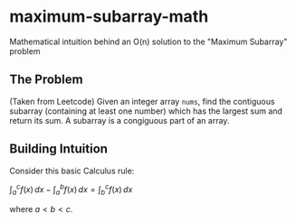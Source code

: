 # maximum-subarray-math
Mathematical intuition behind an O(n) solution to the "Maximum Subarray" problem

## The Problem
(Taken from Leetcode)
Given an integer array `nums`, find the contiguous subarray (containing at least one number) which has the largest sum and return its sum.
A subarray is a congiguous part of an array.

## Building Intuition
Consider this basic Calculus rule: 

$\int_{a}^{c} f(x) \,dx - \int_{a}^{b} f(x) \,dx = \int_{b}^{c} f(x) \,dx$

where $a < b < c$.
